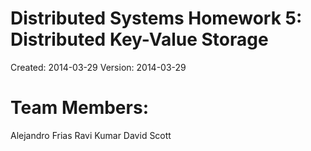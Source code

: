 Distributed Systems Homework 5: Distributed Key-Value Storage
=============================================================

Created: 2014-03-29
Version: 2014-03-29

Team Members:
=============

Alejandro Frias
Ravi Kumar
David Scott

